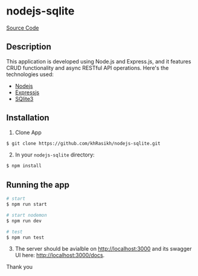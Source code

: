 # nodejs-sqlite

[Source Code](https://stackblitz.com/edit/node-gcegod)

## Description

This application is developed using Node.js and Express.js, and it features CRUD functionality and async RESTful API operations.
Here's the technologies used:

- [Nodejs](https://nodejs.org/en)
- [Expressjs](https://expressjs.com/en)
- [SQlite3](https://www.npmjs.com/package/sqlite3)

## Installation

1. Clone App

```bash
$ git clone https://github.com/khRasikh/nodejs-sqlite.git
```

2. In your `nodejs-sqlite` directory:

```bash
$ npm install
```

## Running the app

```bash
# start
$ npm run start

# start nodemon
$ npm run dev

# test
$ npm run test
```

3. The server should be avialble on [http://localhost:3000](http://localhost:3000) and its swagger UI here: [http://localhost:3000/docs](http://localhost:3000).

Thank you
